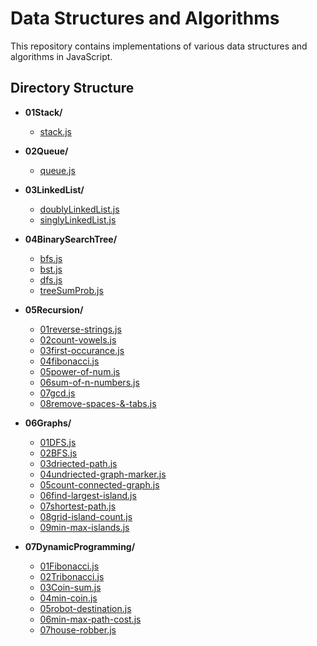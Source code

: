 # Data Structures and Algorithms

This repository contains implementations of various data structures and algorithms in JavaScript.

## Directory Structure

- **01Stack/**

  - [stack.js](01Stack/stack.js)

- **02Queue/**

  - [queue.js](02Queue/queue.js)

- **03LinkedList/**

  - [doublyLinkedList.js](03LinkedList/doublyLinkedList.js)
  - [singlyLinkedList.js](03LinkedList/singlyLinkedList.js)

- **04BinarySearchTree/**

  - [bfs.js](04BinarySearchTree/bfs.js)
  - [bst.js](04BinarySearchTree/bst.js)
  - [dfs.js](04BinarySearchTree/dfs.js)
  - [treeSumProb.js](04BinarySearchTree/treeSumProb.js)

- **05Recursion/**

  - [01reverse-strings.js](05Recursion/01reverse-strings.js)
  - [02count-vowels.js](05Recursion/02count-vowels.js)
  - [03first-occurance.js](05Recursion/03first-occurance.js)
  - [04fibonacci.js](05Recursion/04fibonacci.js)
  - [05power-of-num.js](05Recursion/05power-of-num.js)
  - [06sum-of-n-numbers.js](05Recursion/06sum-of-n-numbers.js)
  - [07gcd.js](05Recursion/07gcd.js)
  - [08remove-spaces-&-tabs.js](05Recursion/08remove-spaces-&-tabs.js)

- **06Graphs/**

  - [01DFS.js](06Graphs/01DFS.js)
  - [02BFS.js](06Graphs/02BFS.js)
  - [03driected-path.js](06Graphs/03driected-path.js)
  - [04undriected-graph-marker.js](06Graphs/04undriected-graph-marker.js)
  - [05count-connected-graph.js](06Graphs/05count-connected-graph.js)
  - [06find-largest-island.js](06Graphs/06find-largest-island.js)
  - [07shortest-path.js](06Graphs/07shortest-path.js)
  - [08grid-island-count.js](06Graphs/08grid-island-count.js)
  - [09min-max-islands.js](06Graphs/09min-max-islands.js)

- **07DynamicProgramming/**
  - [01Fibonacci.js](07DynamicProgramming/01Fibonacci.js)
  - [02Tribonacci.js](07DynamicProgramming/02Tribonacci.js)
  - [03Coin-sum.js](07DynamicProgramming/03Coin-sum.js)
  - [04min-coin.js](07DynamicProgramming/04min-coin.js)
  - [05robot-destination.js](07DynamicProgramming/05robot-destination.js)
  - [06min-max-path-cost.js](07DynamicProgramming/06min-max-path-cost.js) 
  - [07house-robber.js](07DynamicProgramming/07house-robber.js)
